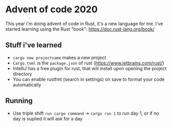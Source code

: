 # Advent of code 2020
This year i'm doing advent of code in Rust, it's a new language for me. I've started learning using the Rust "book": https://doc.rust-lang.org/book/

## Stuff i've learned
- `cargo new projectname` makes a new project
- `Cargo.toml` is the `package.json` of rust (https://www.jetbrains.com/rust/)
- IntelliJ has a free plugin for rust, that will install upon opening the project directory
- You can enable rustfmt (search in settings) on save to format your code automatically

## Running
- Use triple shift `run cargo command` -> `cargo run 1` to run day 1, or if no day is suplied it will ask for a day
 
